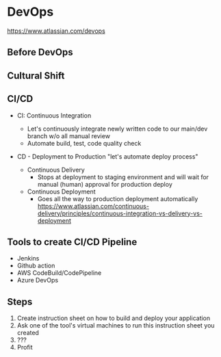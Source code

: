 # DevOps
https://www.atlassian.com/devops

## Before DevOps

## Cultural Shift

## CI/CD
- CI: Continuous Integration
    - Let's continuously integrate newly written code to our main/dev branch w/o all manual review
    - Automate build, test, code quality check 

- CD - Deployment to Production "let's automate deploy process"
    - Continuous Delivery
        - Stops at deployment to staging environment and will wait for manual (human) approval for production deploy
    - Continuous Deployment
        - Goes all the way to production deployment automatically
https://www.atlassian.com/continuous-delivery/principles/continuous-integration-vs-delivery-vs-deployment

## Tools to create CI/CD Pipeline
- Jenkins
- Github action
- AWS CodeBuild/CodePipeline
- Azure DevOps

## Steps
1. Create instruction sheet on how to build and deploy your application
2. Ask one of the tool's virtual machines to run this instruction sheet you created
3. ???
4. Profit